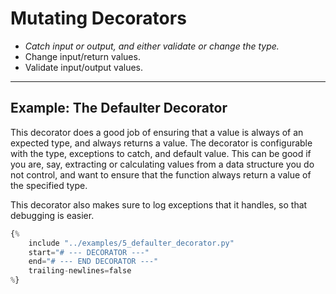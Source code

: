 # Mutating Decorators

- *Catch input or output, and either validate or change the type.*
- Change input/return values.
- Validate input/output values.

<!-- _class: invert  -->

---

## Example: The Defaulter Decorator

This decorator does a good job of ensuring that a value is always of an expected type, and always returns a value. The decorator is configurable with the type, exceptions to catch, and default value. This can be good if you are, say, extracting or calculating values from a data structure you do not control, and want to ensure that the function always return a value of the specified type. 

This decorator also makes sure to log exceptions that it handles, so that debugging is easier.

```python
{% 
    include "../examples/5_defaulter_decorator.py" 
    start="# --- DECORATOR ---"
    end="# --- END DECORATOR ---"
    trailing-newlines=false
%}
```
